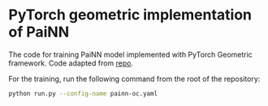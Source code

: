 # PyTorch geometric implementation of PaiNN

The code for training PaiNN model implemented with PyTorch Geometric framework.
Code adapted from [repo]().

For the training, run the following command from the root of the repository:

```bash
python run.py --config-name painn-oc.yaml 
```

